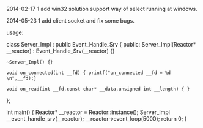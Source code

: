 2014-02-17
1 add win32 solution support way of select running at windows.


2014-05-23
1 add client socket and fix some bugs.



usage:

class Server_Impl : public Event_Handle_Srv
{
public:
	Server_Impl(Reactor* __reactor) : Event_Handle_Srv(__reactor) {}

	~Server_Impl() {}

	void on_connected(int __fd) { printf("on_connected __fd = %d \n",__fd);}

	void on_read(int __fd,const char* __data,unsigned int __length) { }
};

int main()
{
	Reactor* __reactor = Reactor::instance();
	Server_Impl __event_handle_srv(__reactor);
	__reactor->event_loop(5000);
	return 0;
}
